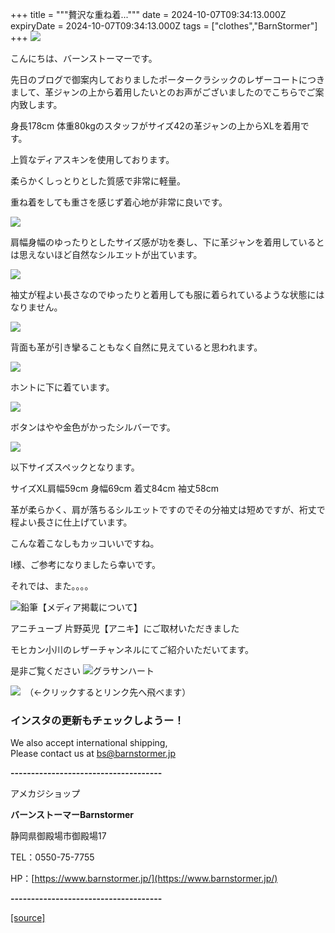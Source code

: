 +++
title = """贅沢な重ね着..."""
date = 2024-10-07T09:34:13.000Z
expiryDate = 2024-10-07T09:34:13.000Z
tags = ["clothes","BarnStormer"]
+++
[![](https://stat.ameba.jp/user_images/20231023/16/barnstormer-go/b2/03/p/o0420015015354743273.png)](https://ameblo.jp/barnstormer-go/entry-12825670498.html)

こんにちは、バーンストーマーです。

先日のブログで御案内しておりましたポータークラシックのレザーコートにつきまして、革ジャンの上から着用したいとのお声がございましたのでこちらでご案内致します。

身長178cm 体重80kgのスタッフがサイズ42の革ジャンの上からXLを着用です。

上質なディアスキンを使用しております。

柔らかくしっとりとした質感で非常に軽量。

重ね着をしても重さを感じず着心地が非常に良いです。

[![](https://stat.ameba.jp/user_images/20241007/18/barnstormer-go/99/6e/j/o0466070015495200422.jpg)](https://stat.ameba.jp/user_images/20241007/18/barnstormer-go/99/6e/j/o0466070015495200422.jpg)

肩幅身幅のゆったりとしたサイズ感が功を奏し、下に革ジャンを着用しているとは思えないほど自然なシルエットが出ています。

[![](https://stat.ameba.jp/user_images/20241007/18/barnstormer-go/a7/18/j/o0466070015495200423.jpg)](https://stat.ameba.jp/user_images/20241007/18/barnstormer-go/a7/18/j/o0466070015495200423.jpg)

袖丈が程よい長さなのでゆったりと着用しても服に着られているような状態にはなりません。

[![](https://stat.ameba.jp/user_images/20241007/18/barnstormer-go/b1/f9/j/o0466070015495200425.jpg)](https://stat.ameba.jp/user_images/20241007/18/barnstormer-go/b1/f9/j/o0466070015495200425.jpg)

背面も革が引き攣ることもなく自然に見えていると思われます。

[![](https://stat.ameba.jp/user_images/20241007/18/barnstormer-go/da/7c/j/o0466070015495200426.jpg)](https://stat.ameba.jp/user_images/20241007/18/barnstormer-go/da/7c/j/o0466070015495200426.jpg)

ホントに下に着ています。

[![](https://stat.ameba.jp/user_images/20241007/18/barnstormer-go/76/99/j/o0466070015495200427.jpg)](https://stat.ameba.jp/user_images/20241007/18/barnstormer-go/76/99/j/o0466070015495200427.jpg)

ボタンはやや金色がかったシルバーです。

[![](https://stat.ameba.jp/user_images/20241007/18/barnstormer-go/bd/ba/j/o0466070015495200429.jpg)](https://stat.ameba.jp/user_images/20241007/18/barnstormer-go/bd/ba/j/o0466070015495200429.jpg)

以下サイズスペックとなります。

サイズXL肩幅59cm 身幅69cm 着丈84cm 袖丈58cm

革が柔らかく、肩が落ちるシルエットですのでその分袖丈は短めですが、裄丈で程よい長さに仕上げています。

こんな着こなしもカッコいいですね。

I様、ご参考になりましたら幸いです。

それでは、また。。。。

![鉛筆](https://stat100.ameba.jp/blog/ucs/img/char/char3/519.png)【メディア掲載について】

アニチューブ 片野英児【アニキ】にご取材いただきました

モヒカン小川のレザーチャンネルにてご紹介いただいてます。

是非ご覧ください ![グラサンハート](https://stat100.ameba.jp/blog/ucs/img/char/char3/148.png)

[![](https://stat.ameba.jp/user_images/20230412/16/barnstormer-go/6a/23/p/o0108010815269242493.png)](https://www.instagram.com/barnstormer_daily/)　（←クリックするとリンク先へ飛べます）

### インスタの更新もチェックしようー！

We also accept international shipping,  
Please contact us at bs@barnstormer.jp

**\-------------------------------------**

アメカジショップ

**バーンストーマーBarnstormer**

静岡県御殿場市御殿場17

TEL：0550-75-7755

HP：[https://www.barnstormer.jp/](https://www.barnstormer.jp/)

**\-------------------------------------**

[[source]](https://ameblo.jp/barnstormer-go/entry-12870377411.html)
